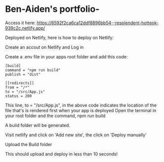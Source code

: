 # Ben-Aiden's portfolio-
Access it here: https://6592f2ca6ca12ddf8896bb54--resplendent-hotteok-939c2c.netlify.app/

Deployed on Netlify, here is how to deploy on Netlify:

Create an accout on Netlify and Log in

Create a .env file in your apps root folder and add this code:
  `````````````
[build]
  command = "npm run build"
  publish = "dist"

[[redirects]]
  from = "/*"
  to = "/src/App.js"
  status = 200
  `````````````
This line, to = "/src/App.js", in the above code indicates the location of the file that's is rendered first when your app is deployed
Open the terminal in your root folder and the command,
npm run build

A build folder will be generated.

Visit netlify and click on 'Add new site', the click on 'Deploy manually'

Upload the Build folder

This should upload and deploy in less than 10 seconds!
